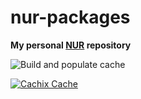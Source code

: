 # nur-packages

**My personal [NUR](https://github.com/nix-community/NUR) repository**

![Build and populate cache](https://github.com/mrcjkb/nur-packages/workflows/Build%20and%20populate%20cache/badge.svg)

[![Cachix Cache](https://img.shields.io/badge/cachix-mrcjkb-blue.svg?style=for-the-badge)](https://<YOUR_CACHIX_CACHE_NAME>.cachix.org)

